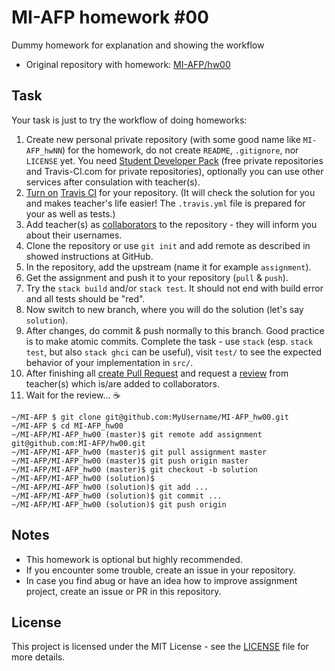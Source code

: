 # MI-AFP homework #00

Dummy homework for explanation and showing the workflow

* Original repository with homework: [MI-AFP/hw00](https://github.com/MI-AFP/hw00) 

## Task

Your task is just to try the workflow of doing homeworks:

1. Create new personal private repository (with some good name like `MI-AFP_hwNN`) for the homework, do not create `README`, `.gitignore`, nor `LICENSE` yet. You need [Student Developer Pack](https://education.github.com/pack) (free private repositories and Travis-CI.com for private repositories), optionally you can use other services after consulation with teacher(s).
2. [Turn on](https://docs.travis-ci.com/user/getting-started/) [Travis CI](https://travis-ci.com) for your repository. (It will check the solution for you and makes teacher's life easier! The `.travis.yml` file is prepared for your as well as tests.)
3. Add teacher(s) as [collaborators](https://help.github.com/articles/inviting-collaborators-to-a-personal-repository/) to the repository - they will inform you about their usernames.
4. Clone the repository or use `git init` and add remote as described in showed instructions at GitHub.
5. In the repository, add the upstream (name it for example `assignment`).
6. Get the assignment and push it to your repository (`pull` & `push`).
7. Try the `stack build` and/or `stack test`. It should not end with build error and all tests should be "red".
8. Now switch to new branch, where you will do the solution (let's say `solution`).
9. After changes, do commit & push normally to this branch. Good practice is to make atomic commits. Complete the task - use `stack` (esp. `stack test`, but also `stack ghci` can be useful), visit `test/` to see the expected behavior of your implementation in `src/`.
10. After finishing all [create Pull Request](https://help.github.com/articles/creating-a-pull-request/) and request a [review](https://help.github.com/articles/about-pull-request-reviews/) from teacher(s) which is/are added to collaborators.
11. Wait for the review... :coffee:

```
~/MI-AFP $ git clone git@github.com:MyUsername/MI-AFP_hw00.git
~/MI-AFP $ cd MI-AFP_hw00
~/MI-AFP/MI-AFP_hw00 (master)$ git remote add assignment git@github.com:MI-AFP/hw00.git
~/MI-AFP/MI-AFP_hw00 (master)$ git pull assignment master
~/MI-AFP/MI-AFP_hw00 (master)$ git push origin master
~/MI-AFP/MI-AFP_hw00 (master)$ git checkout -b solution
~/MI-AFP/MI-AFP_hw00 (solution)$ 
~/MI-AFP/MI-AFP_hw00 (solution)$ git add ...
~/MI-AFP/MI-AFP_hw00 (solution)$ git commit ...
~/MI-AFP/MI-AFP_hw00 (solution)$ git push origin
```

## Notes 

 * This homework is optional but highly recommended.
 * If you encounter some trouble, create an issue in your repository.
 * In case you find abug or have an idea how to improve assignment project, create an issue or PR in this repository.

## License

This project is licensed under the MIT License - see the [LICENSE](LICENSE) file for more details.

